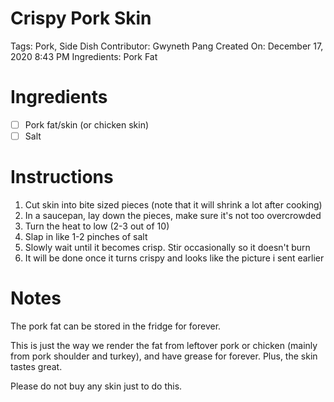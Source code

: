 # Crispy Pork Skin

Tags: Pork, Side Dish
Contributor: Gwyneth Pang
Created On: December 17, 2020 8:43 PM
Ingredients: Pork Fat

# Ingredients

- [ ]  Pork fat/skin (or chicken skin)
- [ ]  Salt

# Instructions

1. Cut skin into bite sized pieces (note that it will shrink a lot after cooking)
2. In a saucepan, lay down the pieces, make sure it's not too overcrowded
3. Turn the heat to low (2-3 out of 10)
4. Slap in like 1-2 pinches of salt
5. Slowly wait until it becomes crisp. Stir occasionally so it doesn't burn
6. It will be done once it turns crispy and looks like the picture i sent earlier

# Notes

The pork fat can be stored in the fridge for forever. 

This is just the way we render the fat from leftover pork or chicken (mainly from pork shoulder and turkey), and have grease for forever. Plus, the skin tastes great. 

Please do not buy any skin just to do this.